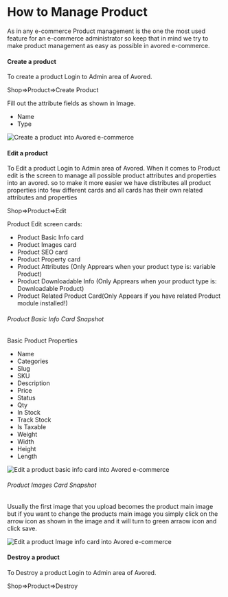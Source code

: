 



# How to Manage Product 

As in any e-commerce Product management is the one the most used feature for an e-commerce administrator so keep that in mind we try to make product management as easy as possible in avored e-commerce.

#### Create a product 

To create a product  Login to Admin area of Avored.

Shop=>Product=>Create Product

Fill out the attribute fields as shown in Image.
 - Name
 - Type 

<img class="img-fluid img-thumbnail"   alt="Create a product into Avored e-commerce" src="https://user-images.githubusercontent.com/4218702/42067155-e5c27ffc-7b98-11e8-997f-f28aad4577a6.png">



#### Edit a product

To Edit a product  Login to Admin area of Avored.
When it comes to Product edit is the screen to manage all possible product attributes and properties into an avored. so to make it more easier we have distributes all product properties into few different cards and all cards has their own related attributes and properties

Shop=>Product=>Edit

Product Edit screen cards:
 - Product Basic Info card
 - Product Images card
 - Product SEO card
 - Product Property card
 - Product Attributes (Only Apprears when your product type is: variable Product)
 - Product Downloadable Info (Only Apprears when your product type is: Downloadable Product)
 - Product Related Product Card(Only Appears if you have related Product module installed!)


###### Product Basic Info Card Snapshot

Basic Product Properties 
 - Name
 - Categories
 - Slug
 - SKU
 - Description
 - Price
 - Status
 - Qty
 - In Stock
 - Track Stock
 - Is Taxable
 - Weight
 - Width
 - Height
 - Length

<img class="img-fluid img-thumbnail" alt="Edit a product  basic info card into Avored e-commerce" src="https://user-images.githubusercontent.com/4218702/41814909-47327ece-77af-11e8-8b69-1a17c2d8a7af.png">


###### Product Images Card Snapshot

Usually the first image that you upload becomes the product main image but if you want to change the products main image you simply click on the arrow icon as shown in the image and it will turn to green arraow icon and click save.

<img class="img-fluid img-thumbnail" alt="Edit a product  Image info card into Avored e-commerce" src="https://user-images.githubusercontent.com/4218702/42067449-5e251904-7b9a-11e8-878c-5b9059c6b64f.png">


#### Destroy a product

To Destroy a product Login to Admin area of Avored.

Shop=>Product=>Destroy
